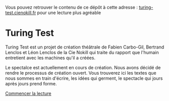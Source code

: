 <p class="github-pages-ignore">Vous pouvez retrouver le contenu de ce dépôt à cette adresse : <a href="http://turing-test.cienokill.fr">turing-test.cienokill.fr</a> pour une lecture plus agréable</p>

# Turing Test

Turing Test est un projet de création théâtrale de Fabien Carbo-Gil, Bertrand Lenclos et Léon Lenclos de la Cie Nokill qui traite du rapport que l'humain entretient avec les machines qu'il a créées.

Le spectalce est actuellement en cours de création. Nous avons décidé de rendre le processus de création ouvert. Vous trouverez ici les textes que nous sommes en train d'écrire, les idées qui germent, le spectacle qui jours après jours prend forme.

<a class="turing-button" href="textes/">Commencer la lecture</a>
